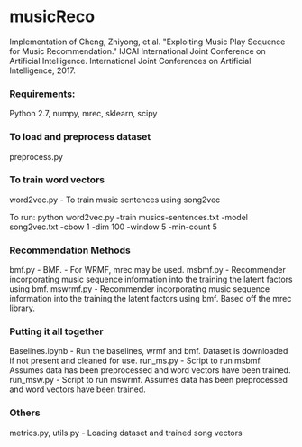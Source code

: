 # musicReco

Implementation of Cheng, Zhiyong, et al. "Exploiting Music Play Sequence for Music Recommendation." IJCAI International Joint Conference on Artificial Intelligence. International Joint Conferences on Artificial Intelligence, 2017.

### Requirements: 
Python 2.7, numpy, mrec, sklearn, scipy


### To load and preprocess dataset
preprocess.py

### To train word vectors
word2vec.py - To train music sentences using song2vec

To run: python word2vec.py -train musics-sentences.txt -model song2vec.txt -cbow 1 -dim 100 -window 5 -min-count 5

### Recommendation Methods

bmf.py  - BMF. 
		- For WRMF, mrec may be used.
msbmf.py - Recommender incorporating music sequence information into the training the latent factors using bmf.
mswrmf.py - Recommender incorporating music sequence information into the training the latent factors using bmf. Based off the mrec library.


### Putting it all together
Baselines.ipynb - Run the baselines, wrmf and bmf. Dataset is downloaded if not present and cleaned for use.
run_ms.py - Script to run msbmf. Assumes data has been preprocessed and word vectors have been trained.
run_msw.py - Script to run mswrmf. Assumes data has been preprocessed and word vectors have been trained.

### Others
metrics.py, 
utils.py - Loading dataset and trained song vectors

 
